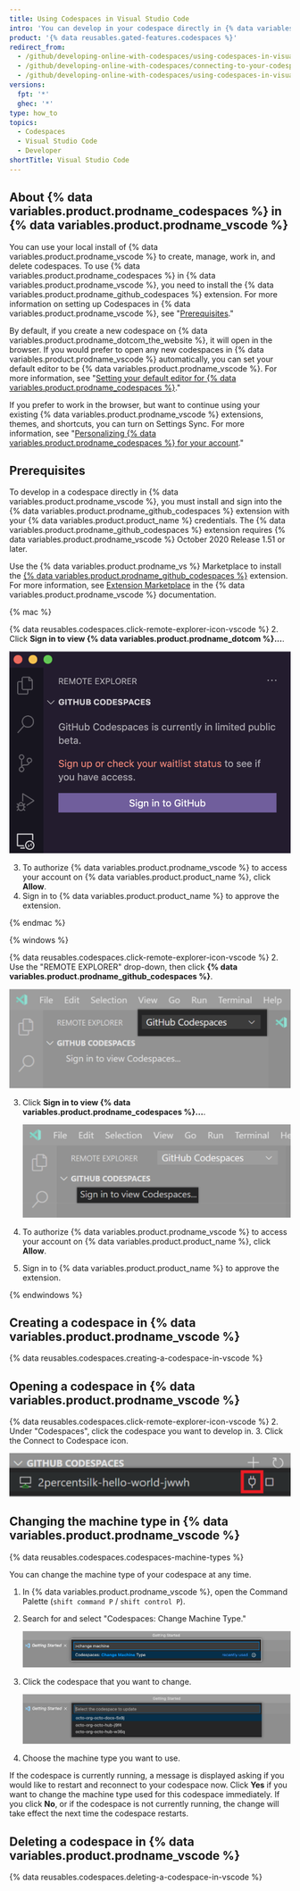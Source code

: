 ```yaml
---
title: Using Codespaces in Visual Studio Code
intro: 'You can develop in your codespace directly in {% data variables.product.prodname_vscode %} by connecting the {% data variables.product.prodname_github_codespaces %} extension with your account on {% data variables.product.product_name %}.'
product: '{% data reusables.gated-features.codespaces %}'
redirect_from:
  - /github/developing-online-with-codespaces/using-codespaces-in-visual-studio-code
  - /github/developing-online-with-codespaces/connecting-to-your-codespace-from-visual-studio-code
  - /github/developing-online-with-codespaces/using-codespaces-in-visual-studio
versions:
  fpt: '*'
  ghec: '*'
type: how_to
topics:
  - Codespaces
  - Visual Studio Code
  - Developer
shortTitle: Visual Studio Code
---
```


 
## About {% data variables.product.prodname_codespaces %} in {% data variables.product.prodname_vscode %}

You can use your local install of {% data variables.product.prodname_vscode %} to create, manage, work in, and delete codespaces. To use {% data variables.product.prodname_codespaces %} in {% data variables.product.prodname_vscode %}, you need to install the {% data variables.product.prodname_github_codespaces %} extension. For more information on setting up Codespaces in {% data variables.product.prodname_vscode %}, see "[Prerequisites](#prerequisites)."

By default, if you create a new codespace on {% data variables.product.prodname_dotcom_the_website %}, it will open in the browser. If you would prefer to open any new codespaces in {% data variables.product.prodname_vscode %} automatically, you can set your default editor to be {% data variables.product.prodname_vscode %}. For more information, see "[Setting your default editor for {% data variables.product.prodname_codespaces %}](/codespaces/managing-your-codespaces/setting-your-default-editor-for-codespaces)."

If you prefer to work in the browser, but want to continue using your existing {% data variables.product.prodname_vscode %} extensions, themes, and shortcuts, you can turn on Settings Sync. For more information, see "[Personalizing {% data variables.product.prodname_codespaces %} for your account](/codespaces/customizing-your-codespace/personalizing-codespaces-for-your-account#settings-sync)."

## Prerequisites

To develop in a codespace directly in {% data variables.product.prodname_vscode %}, you must install and sign into the {% data variables.product.prodname_github_codespaces %} extension with your {% data variables.product.product_name %} credentials. The {% data variables.product.prodname_github_codespaces %} extension requires {% data variables.product.prodname_vscode %} October 2020 Release 1.51 or later.

Use the {% data variables.product.prodname_vs %} Marketplace to install the [{% data variables.product.prodname_github_codespaces %}](https://marketplace.visualstudio.com/items?itemName=GitHub.codespaces) extension. For more information, see [Extension Marketplace](https://code.visualstudio.com/docs/editor/extension-gallery) in the {% data variables.product.prodname_vscode %} documentation.


{% mac %}

{% data reusables.codespaces.click-remote-explorer-icon-vscode %}
2. Click **Sign in to view {% data variables.product.prodname_dotcom %}...**.

   ![Signing in to view {% data variables.product.prodname_codespaces %}](/assets/images/help/codespaces/sign-in-to-view-codespaces-vscode-mac.png)

3. To authorize {% data variables.product.prodname_vscode %} to access your account on {% data variables.product.product_name %}, click **Allow**.
4. Sign in to {% data variables.product.product_name %} to approve the extension.

{% endmac %}

{% windows %}

{% data reusables.codespaces.click-remote-explorer-icon-vscode %}
2. Use the "REMOTE EXPLORER" drop-down, then click **{% data variables.product.prodname_github_codespaces %}**.

   ![The {% data variables.product.prodname_codespaces %} header](/assets/images/help/codespaces/codespaces-header-vscode.png)

3. Click **Sign in to view {% data variables.product.prodname_codespaces %}...**.

   ![Signing in to view {% data variables.product.prodname_codespaces %}](/assets/images/help/codespaces/sign-in-to-view-codespaces-vscode.png)

4. To authorize {% data variables.product.prodname_vscode %} to access your account on {% data variables.product.product_name %}, click **Allow**.
5. Sign in to {% data variables.product.product_name %} to approve the extension.

{% endwindows %}

## Creating a codespace in {% data variables.product.prodname_vscode %}

{% data reusables.codespaces.creating-a-codespace-in-vscode %}

## Opening a codespace in {% data variables.product.prodname_vscode %}

{% data reusables.codespaces.click-remote-explorer-icon-vscode %}
2. Under "Codespaces", click the codespace you want to develop in.
3. Click the Connect to Codespace icon.

   ![The Connect to Codespace icon in {% data variables.product.prodname_vscode %}](/assets/images/help/codespaces/click-connect-to-codespace-icon-vscode.png)

## Changing the machine type in {% data variables.product.prodname_vscode %}

{% data reusables.codespaces.codespaces-machine-types %}

You can change the machine type of your codespace at any time.

1. In {% data variables.product.prodname_vscode %}, open the Command Palette (`shift command P` / `shift control P`).
2. Search for and select "Codespaces: Change Machine Type."

   ![Searching for a branch to create a new {% data variables.product.prodname_codespaces %}](/assets/images/help/codespaces/vscode-change-machine-type-option.png)

3. Click the codespace that you want to change.

   ![Searching for a branch to create a new {% data variables.product.prodname_codespaces %}](/assets/images/help/codespaces/vscode-change-machine-choose-repo.png)

4. Choose the machine type you want to use. 

If the codespace is currently running, a message is displayed asking if you would like to restart and reconnect to your codespace now. Click **Yes** if you want to change the machine type used for this codespace immediately. If you click **No**, or if the codespace is not currently running, the change will take effect the next time the codespace restarts.

## Deleting a codespace in {% data variables.product.prodname_vscode %}

{% data reusables.codespaces.deleting-a-codespace-in-vscode %}
